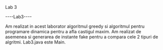 Lab 3


----Lab3----

Am realizat in acest laborator algoritmul greedy si algoritmul pentru programare dinamica pentru a afla castigul maxim. Am realizat de asemenea si generarea de instante fake pentru a compara cele 2 tipuri de algritmi.
Lab3.java este Main.

